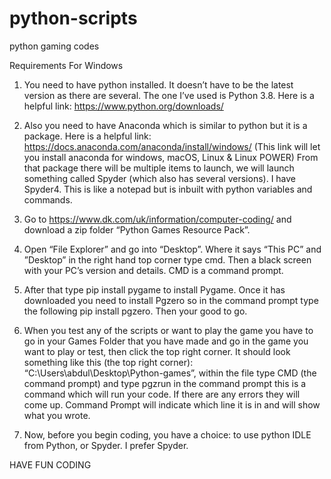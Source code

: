 # python-scripts
python gaming codes

Requirements For Windows
1. You need to have python installed. It doesn’t have to be the latest version as there are several. The one I’ve used is Python 3.8. Here is a helpful link: https://www.python.org/downloads/

2. Also you need to have Anaconda which is similar to python but it is a package. Here is a helpful link:  https://docs.anaconda.com/anaconda/install/windows/ (This link will let you install anaconda for windows, macOS, Linux & Linux POWER) From that package there will be multiple items to launch, we will launch something called Spyder (which also has several versions). I have Spyder4. This is like a notepad but is inbuilt with python variables and commands.

3. Go to https://www.dk.com/uk/information/computer-coding/ and download a zip folder “Python Games Resource Pack”.

4. Open “File Explorer” and go into “Desktop”. Where it says “This PC” and ”Desktop” in the right hand top corner type cmd. Then a black screen with your PC’s version and details. CMD is a command prompt.

5. After that type pip install pygame to install Pygame. Once it has downloaded you need to install Pgzero so in the command prompt type the following pip install pgzero. Then your good to go.

6. When you test any of the scripts or want to play the game you have to go in your Games Folder that you have made and go in the game you want to play or test, then click the top right corner. It should look something like this (the top right corner): “C:\Users\abdul\Desktop\Python-games”, within the file type CMD (the command prompt) and type pgzrun in the command prompt this is a command which will run your code. If there are any errors they will come up. Command Prompt will indicate which line it is in and will show what you wrote. 

7. Now, before you begin coding, you have a choice: to use python IDLE from Python, or Spyder. I prefer Spyder.

HAVE FUN CODING


